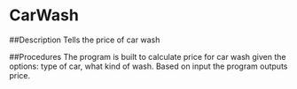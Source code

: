 # CarWash
##Description
Tells the price of car wash

##Procedures
The program is built to calculate price for car wash given the options: type of car, what kind of wash. Based on input the program outputs price.
